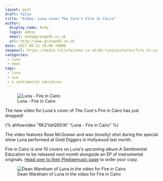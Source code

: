 ```yaml
---
layout: post
draft: false
title: "Video: Luna cover The Cure's Fire in Cairo"
author:
  display_name: Andy
  login: admin
  email: andy@grange85.co.uk
  url: http://www.grange85.co.uk
date: 2017-08-21 19:00 +0000
imageurl: https://media.fullofwishes.co.uk/02-luna/pictures/fire-in-cairo-grabs/luna-fire-in-cairo-video-grabs-04.jpg
categories:
 - luna
 - news
tags:
 - luna
 - usa
 - a sentimental education
---
```

<figure class="caption aligncenter"><img src="https://media.fullofwishes.co.uk/02-luna/pictures/fire-in-cairo-grabs/luna-fire-in-cairo-video-grabs-04.jpg" alt="Luna - Fire in Cairo" /><figcaption class="caption-text">Luna - Fire in Cairo</figcaption></figure>
<p class="lead">The new video for Luna's cover of The Cure's Fire in Cairo has just dropped!</p>

{% ahfowvideo "RK2YatQ9S1A" "Luna - Fire in Cairo" %}

<p>The video features Rose McGowan and was (mostly) shot during the special show Luna performed at Gold Diggers in Hollywood last month.</p>

<p>Fire in Cairo is one 10 covers on Luna's upcoming album A Sentimental Education to be released next month alongside an EP of instrumental originals. <a href="http://www.pledgemusic.com/projects/luna2">Head over to their Pledgemusic page</a> to order your copy.</p>

<figure class="caption aligncenter"><img src="https://media.fullofwishes.co.uk/02-luna/pictures/fire-in-cairo-grabs/luna-fire-in-cairo-video-grabs-01.jpg" alt="Dean Wareham of Luna in the video for Fire in Cairo" /><figcaption class="caption-text">Dean Wareham of Luna in the video for Fire in Cairo</figcaption></figure>
